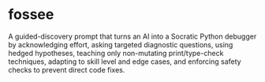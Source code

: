 # fossee
A guided-discovery prompt that turns an AI into a Socratic Python debugger by acknowledging effort, asking targeted diagnostic questions, using hedged hypotheses, teaching only non-mutating print/type-check techniques, adapting to skill level and edge cases, and enforcing safety checks to prevent direct code fixes.
